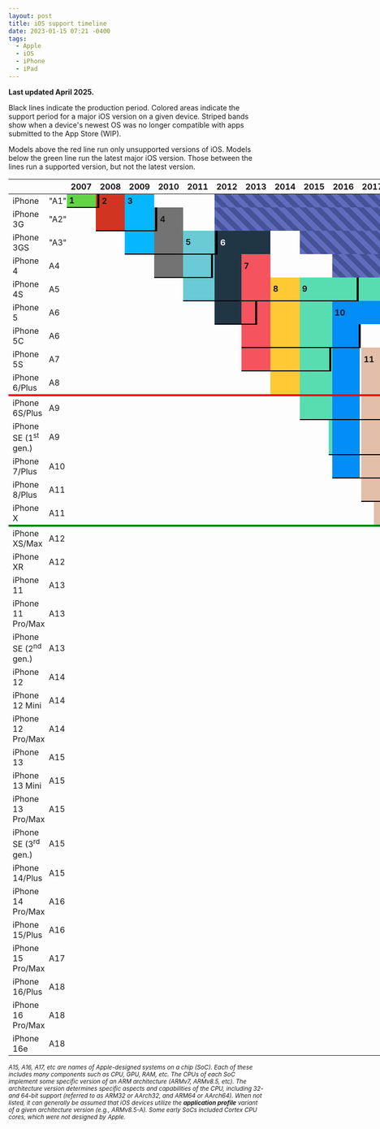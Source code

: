 ```yaml
---
layout: post
title: iOS support timeline
date: 2023-01-15 07:21 -0400
tags:
  - Apple
  - iOS
  - iPhone
  - iPad
---
```


<style>
	table {
		border-collapse: collapse;
		border-spacing: 0;
		table-layout: fixed;
		width: 100vw;

		--ios-1: #62d446;
		--ios-2: #d13521;
		--ios-3: #06b6ff;
		--ios-4: #737373;
		--ios-5: #6acad5;
		--ios-6: #203645;
		--ios-7: #f5545f;
		--ios-8: #ffc835;
		--ios-9: #58ddb1;
		--ios-10: #038df7;
		--ios-11: #e3bea8;
		--ios-12: #ff1db8;
		--ios-13: #fda813;
		--ios-14: #3e5997;
		--ios-15: #fb6501;
		--ios-16: #006ed9;
		--ios-17: #df3021;
		--ios-18: #1eba47;
	}

	table tr:hover { background: #eca99a; }

	table th:first-child { width: 145px; }
	table th:nth-child(2) { width: 15px; }
	table td { padding: 0; border: 0; }
	table td:first-child { padding: 3px 8px; }

	table td[data-version]::after {
		content: attr(data-version);
		font-weight: bold;
		padding: 5px;
	}
	table td[data-version][v6]::after,
	table td[data-version][v14]::after,
	table td[data-version][v16]::after,
	table td[data-version][v17]::after { color: white; }

	[v1] { background: var(--ios-1); }
	[v2] { background: var(--ios-2); }
	[v3] { background: var(--ios-3); }
	[v4] { background: var(--ios-4); }
	[v5] { background: var(--ios-5); }
	[v6] { background: var(--ios-6); }
	[v7] { background: var(--ios-7); }
	[v8] { background: var(--ios-8); }
	[v9] { background: var(--ios-9); }
	[v10] { background: var(--ios-10); }
	[v11] { background: var(--ios-11); }
	[v12] { background: var(--ios-12); }
	[v13] { background: var(--ios-13); }
	[v13][v14] { background: linear-gradient(180deg, var(--ios-13) 0%, var(--ios-13) 50%, var(--ios-14) 50%, var(--ios-14) 100%); }
	[v14] { background: var(--ios-14); }
	[v14][v15] { background: linear-gradient(180deg, var(--ios-14) 0%, var(--ios-14) 50%, var(--ios-15) 50%, var(--ios-15) 100%); }
	[v15] { background: var(--ios-15); }
	[v15][v16] { background: linear-gradient(180deg, var(--ios-15) 0%, var(--ios-15) 50%, var(--ios-16) 50%, var(--ios-16) 100%); }
	[v16] { background: var(--ios-16); }
	[v16][v17] { background: linear-gradient(180deg, var(--ios-16) 0%, var(--ios-16) 50%, var(--ios-17) 50%, var(--ios-17) 100%); }
	[v16][v18] { background: linear-gradient(180deg, var(--ios-16) 0%, var(--ios-16) 50%, var(--ios-18) 50%, var(--ios-18) 100%); }
	[v15][v16][v17] { background: linear-gradient(180deg, var(--ios-15) 0%, var(--ios-15) 33%, var(--ios-16) 33%, var(--ios-16) 66%, var(--ios-17) 66%, var(--ios-17) 100%); }
	[v15][v16][v18] { background: linear-gradient(180deg, var(--ios-15) 0%, var(--ios-15) 33%, var(--ios-16) 33%, var(--ios-16) 66%, var(--ios-18) 66%, var(--ios-18) 100%); }
	[v17] { background: var(--ios-17); }
	[v18] { background: var(--ios-18); }
	[v17][v18] { background: linear-gradient(180deg, var(--ios-17) 0%, var(--ios-17) 50%, var(--ios-18) 50%, var(--ios-18) 100%); }
	[v16][v17][v18] { background: linear-gradient(180deg, var(--ios-16) 0%, var(--ios-16) 33%, var(--ios-17) 33%, var(--ios-17) 66%, var(--ios-18) 66%, var(--ios-18) 100%); }
	[v15][v16][v17][v18] { background: linear-gradient(180deg, var(--ios-15) 0%, var(--ios-15) 25%, var(--ios-16) 25%, var(--ios-16) 50%, var(--ios-17) 50%, var(--ios-17) 75%, var(--ios-18) 75%, var(--ios-18) 100%); }

	[unsupported] td { border-top: 4px solid red; }
	[discontinued] td { border-top: 4px solid green; }

	[prod] { border-bottom: 2px solid black; }
	[prod] + td:not([prod]) { border-left: 4px solid black; }

	[nosdk] { background: repeating-linear-gradient(
		45deg,
		#606dbc,
		#606dbc 10px,
		#465298 10px,
		#465298 20px
	); }
</style>

**Last updated April 2025.**

Black lines indicate the production period. Colored areas indicate the support period for a major iOS version on a given device. Striped bands show when a device's newest OS was no longer compatible with apps submitted to the App Store (WIP).

Models above the red line run only unsupported versions of iOS. Models below the green line run the latest major iOS version. Those between the lines run a supported version, but not the latest version.

<table>
	<thead>
		<tr>
			<th></th>
			<th></th>
			<th colspan=12>2007</th>
			<th colspan=12>2008</th>
			<th colspan=12>2009</th>
			<th colspan=12>2010</th>
			<th colspan=12>2011</th>
			<th colspan=12>2012</th>
			<th colspan=12>2013</th>
			<th colspan=12>2014</th>
			<th colspan=12>2015</th>
			<th colspan=12>2016</th>
			<th colspan=12>2017</th>
			<th colspan=12>2018</th>
			<th colspan=12>2019</th>
			<th colspan=12>2020</th>
			<th colspan=12>2021</th>
			<th colspan=12>2022</th>
			<th colspan=12>2023</th>
			<th colspan=12>2024</th>
			<th colspan=4></th>
		</tr>
	</thead>
	<tbody>
		<tr>
			<td>iPhone</td>
			<td title=ARMv6>"A1"</td>
			<!-- 2007 -->
			<td></td><td></td><td></td><td></td><td></td><td v1 prod colspan=7 data-version=1></td>
			<!-- 2008 -->
			<td v1 prod></td><td v1 prod></td><td prod></td><td prod></td><td prod></td><td prod></td><td prod v2></td><td v2 colspan=5 data-version=2></td>
			<!-- 2009 -->
			<td v2></td><td></td><td></td><td></td><td></td><td v3 colspan=7 data-version=3></td>
			<!-- 2010 -->
			<td v3></td><td v3></td><td></td><td></td><td></td><td></td><td></td><td></td><td></td><td></td><td></td><td></td>
			<!-- 2011 -->
			<td></td><td></td><td></td><td></td><td></td><td></td><td></td><td></td><td></td><td></td><td></td><td></td>
			<!-- 2012 -->
			<td></td><td></td><td></td><td></td><td></td><td></td><td></td><td></td>
			<td nosdk colspan=152></td>
		</tr>
		<tr>
			<td>iPhone 3G</td>
			<td title=ARMv6>"A2"</td>
			<!-- 2007 -->
			<td colspan=12></td>
			<!-- 2008 -->
			<td></td><td></td><td></td><td></td><td></td><td></td><td v2 prod></td><td v2 prod></td><td v2 prod></td><td v2 prod></td><td v2 prod></td><td v2 prod></td>
			<!-- 2009 -->
			<td v2 prod></td><td prod></td><td prod></td><td prod></td><td prod></td><td prod v3></td><td prod v3></td><td prod v3></td><td prod v3></td><td prod v3></td><td prod v3></td><td prod v3></td>
			<!-- 2010 -->
			<td prod v3></td><td prod v3></td><td prod></td><td prod></td><td prod></td><td prod v4></td><td v4 colspan=5 data-version=4></td><td></td>
			<!-- 2011 -->
			<td></td><td></td><td></td><td></td><td></td><td></td><td></td><td></td><td></td><td></td><td></td><td></td>
			<!-- 2012 -->
			<td></td><td></td><td></td><td></td><td></td><td></td><td></td><td></td>
			<td nosdk colspan=152></td>
		</tr>
		<tr>
			<td>iPhone 3GS</td>
			<td title=ARMv7>"A3"</td>
			<td colspan=24></td>
			<!-- 2009 -->
			<td></td><td></td><td></td><td></td><td></td><td prod v3></td><td prod v3></td><td prod v3></td><td prod v3></td><td prod v3></td><td prod v3></td><td prod v3></td>
			<!-- 2010 -->
			<td prod v3></td><td prod v3></td><td prod></td><td prod></td><td prod></td><td prod v4></td><td prod v4></td><td prod v4></td><td prod v4></td><td prod v4></td><td prod v4></td><td prod></td>
			<!-- 2011 -->
			<td prod></td><td prod></td><td prod></td><td prod></td><td prod></td><td prod></td><td prod></td><td prod></td><td prod></td><td prod v5 colspan=3 data-version=5></td>
			<!-- 2012 -->
			<td prod v5></td><td prod v5></td><td prod v5></td><td prod v5></td><td prod v5></td><td prod></td><td prod></td><td prod></td><td prod v6></td><td v6 colspan=3 data-version=6></td>
			<!-- 2013 -->
			<td v6 colspan=12></td>
			<!-- 2014 -->
			<td v6></td><td v6></td><td></td><td></td><td></td><td></td><td></td><td></td><td></td><td></td><td></td><td></td>
			<!-- 2015 -->
			<td></td>
			<td nosdk colspan=123></td>
		</tr>
		<tr>
			<td>iPhone 4</td>
			<td title=ARMv7>A4</td>
			<td colspan=36></td>
			<!-- 2010 -->
			<td></td><td></td><td></td><td></td><td></td><td prod v4></td><td prod v4></td><td prod v4></td><td prod v4></td><td prod v4></td><td prod v4></td><td prod v4></td>
			<!-- 2011 -->
			<td prod v4></td><td prod v4></td><td prod v4></td><td prod v4></td><td prod v4></td><td prod v4></td><td prod v4></td><td prod></td><td prod></td><td prod v5></td><td prod v5></td><td prod v5></td>
			<!-- 2012 -->
			<td v5></td><td v5></td><td v5></td><td v5></td><td v5></td><td></td><td></td><td></td><td v6></td><td v6></td><td v6></td><td v6></td>
			<!-- 2013 -->
			<td v6></td><td v6></td><td v6></td><td></td><td></td><td></td><td></td><td></td><td v7 colspan=4 data-version=7></td>
			<!-- 2014 -->
			<td v7></td><td v7></td><td v7></td><td v7></td><td v7></td><td v7></td><td></td><td></td><td></td><td></td><td></td><td></td>
			<!-- 2015 -->
			<td colspan=12></td>
			<!-- 2016 -->
			<td colspan=6></td>
			<td nosdk colspan=106></td>
		</tr>
		<tr>
			<td>iPhone 4S</td>
			<td title=ARMv7>A5</td>
			<td colspan=48></td>
			<!-- 2011 -->
			<td></td><td></td><td></td><td></td><td></td><td></td><td></td><td></td><td></td><td prod v5></td><td prod v5></td><td prod v5></td>
			<!-- 2012 -->
			<td prod v5></td><td prod v5></td><td prod v5></td><td prod v5></td><td prod v5></td><td prod></td><td prod></td><td prod></td><td prod v6></td><td prod v6></td><td prod v6></td><td prod v6></td>
			<!-- 2013 -->
			<td prod v6></td><td prod v6></td><td prod v6></td><td prod></td><td prod></td><td prod></td><td prod></td><td prod></td><td prod v7></td><td prod v7></td><td prod v7></td><td prod v7></td>
			<!-- 2014 -->
			<td prod v7></td><td prod v7></td><td prod v7></td><td prod v7></td><td prod v7></td><td prod v7></td><td prod></td><td prod></td><td prod v8 colspan=4 data-version=8></td>
			<!-- 2015 -->
			<td prod v8></td><td prod v8></td><td prod v8></td><td prod v8></td><td prod v8></td><td prod v8></td><td prod v8></td><td prod v8></td><td prod v9 colspan=4 data-version=9></td>
			<!-- 2016 -->
			<td prod v9></td><td prod v9></td><td prod v9></td><td prod v9></td><td prod v9></td><td prod v9></td><td prod v9></td><td prod v9></td><td prod v9></td><td prod v9></td><td prod v9></td><td prod v9></td>
			<!-- 2017 -->
			<td v9 colspan=12></td>
			<!-- 2018 -->
			<td v9 colspan=12></td>
			<!-- 2019 -->
			<td v9></td><td v9></td><td v9></td><td v9></td><td v9></td><td v9></td><td v9></td>
			<td nosdk colspan=69></td>
		</tr>
		<tr>
			<td>iPhone 5</td>
			<td title=ARMv7s>A6</td>
			<td colspan=60></td>
			<!-- 2012 -->
			<td></td><td></td><td></td><td></td><td></td><td></td><td></td><td></td><td prod v6></td><td prod v6></td><td prod v6></td><td prod v6></td>
			<!-- 2013 -->
			<td prod v6></td><td prod v6></td><td prod v6></td><td prod v6></td><td prod v6></td><td prod></td><td prod></td><td prod></td><td prod v7></td><td v7></td><td v7></td><td v7></td>
			<!-- 2014 -->
			<td v7></td><td v7></td><td v7></td><td v7></td><td v7></td><td v7></td><td></td><td></td><td v8></td><td v8></td><td v8></td><td v8></td>
			<!-- 2015 -->
			<td v8></td><td v8></td><td v8></td><td v8></td><td v8></td><td v8></td><td v8></td><td v8></td><td v9></td><td v9></td><td v9></td><td v9></td>
			<!-- 2016 -->
			<td v9></td><td v9></td><td v9></td><td v9></td><td v9></td><td v9></td><td v9></td><td v9></td><td v10 colspan=4 data-version=10></td>
			<!-- 2017 -->
			<td v10 colspan=12></td>
			<!-- 2018 -->
			<td v10 colspan=12></td>
			<!-- 2019 -->
			<td v10></td><td v10></td><td v10></td><td v10></td><td v10></td><td v10></td><td v10></td>
			<td nosdk colspan=69></td>
		</tr>
		<tr>
			<td>iPhone 5C</td>
			<td title=ARMv7>A6</td>
			<td colspan=72></td>
			<!-- 2013 -->
			<td></td><td></td><td></td><td></td><td></td><td></td><td></td><td></td><td prod v7></td><td prod v7></td><td prod v7></td><td prod v7></td>
			<!-- 2014 -->
			<td prod v7></td><td prod v7></td><td prod v7></td><td prod v7></td><td prod v7></td><td prod v7></td><td prod></td><td prod></td><td prod v8></td><td prod v8></td><td prod v8></td><td prod v8></td>
			<!-- 2015 -->
			<td prod v8></td><td prod v8></td><td prod v8></td><td prod v8></td><td prod v8></td><td prod v8></td><td prod v8></td><td prod v8></td><td prod v9></td><td prod v9></td><td prod v9></td><td prod v9></td>
			<!-- 2016 -->
			<td prod v9></td><td prod v9></td><td prod v9></td><td prod v9></td><td prod v9></td><td prod v9></td><td prod v9></td><td prod v9></td><td prod v10></td><td prod v10></td><td prod v10></td><td prod v10></td>
			<!-- 2017 -->
			<td prod v10></td><td prod v10></td><td prod v10></td><td prod v10></td><td prod v10></td><td prod v10></td><td prod v10></td><td></td><td></td><td></td><td></td><td></td>
			<!-- 2018 -->
			<td colspan=12></td>
			<!-- 2019 -->
			<td></td>
			<td nosdk colspan=75></td>
		</tr>
		<tr>
			<td>iPhone 5S</td>
			<td title=ARMv8>A7</td>
			<td colspan=72></td>
			<!-- 2013 -->
			<td></td><td></td><td></td><td></td><td></td><td></td><td></td><td></td><td prod v7></td><td prod v7></td><td prod v7></td><td prod v7></td>
			<!-- 2014 -->
			<td prod v7></td><td prod v7></td><td prod v7></td><td prod v7></td><td prod v7></td><td prod v7></td><td prod></td><td prod></td><td prod v8></td><td prod v8></td><td prod v8></td><td prod v8></td>
			<!-- 2015 -->
			<td prod v8></td><td prod v8></td><td prod v8></td><td prod v8></td><td prod v8></td><td prod v8></td><td prod v8></td><td prod v8></td><td prod v9></td><td prod v9></td><td prod v9></td><td prod v9></td>
			<!-- 2016 -->
			<td prod v9></td><td prod v9></td><td prod v9></td><td v9></td><td v9></td><td v9></td><td v9></td><td v9></td><td v10></td><td v10></td><td v10></td><td v10></td>
			<!-- 2017 -->
			<td v10></td><td v10></td><td v10></td><td v10></td><td v10></td><td v10></td><td v10></td><td></td><td v11 colspan=4 data-version=11></td>
			<!-- 2018 -->
			<td v11></td><td v11></td><td v11></td><td v11></td><td v11></td><td v11></td><td v11></td><td></td><td v12 colspan=4 data-version=12></td>
			<!-- 2019 -->
			<td v12></td><td v12></td><td v12></td><td v12></td><td v12></td><td v12></td><td v12></td><td v12></td><td v12></td><td v12></td><td v12></td><td v12></td>
			<!-- 2020 -->
			<td v12></td><td v12></td><td v12></td><td v12></td><td v12></td><td v12></td><td v12></td><td v12></td><td v12></td><td v12></td><td v12></td><td v12></td>
			<!-- 2021 -->
			<td v12></td><td v12></td><td v12></td><td v12></td><td v12></td><td v12></td><td v12></td><td v12></td><td v12></td><td v12></td><td v12></td><td v12></td>
			<!-- 2022 -->
			<td v12></td><td v12></td><td v12></td><td v12></td><td v12></td><td v12></td><td v12></td><td v12></td><td v12></td><td v12></td><td v12></td><td v12></td>
			<!-- 2023 -->
			<td v12></td><td></td><td></td>
			<td nosdk colspan=25></td>
		</tr>
		<tr>
			<td>iPhone 6/Plus</td>
			<td title=ARMv8>A8</td>
			<td colspan=84></td>
			<!-- 2014 -->
			<td></td><td></td><td></td><td></td><td></td><td></td><td></td><td></td><td prod v8></td><td prod v8></td><td prod v8></td><td prod v8></td>
			<!-- 2015 -->
			<td prod v8></td><td prod v8></td><td prod v8></td><td prod v8></td><td prod v8></td><td prod v8></td><td prod v8></td><td prod v8></td><td prod v9></td><td prod v9></td><td prod v9></td><td prod v9></td>
			<!-- 2016 -->
			<td prod v9></td><td prod v9></td><td prod v9></td><td prod v9></td><td prod v9></td><td prod v9></td><td prod v9></td><td prod v9></td><td prod v10></td><td prod v10></td><td prod v10></td><td prod v10></td>
			<!-- 2017 -->
			<td prod v10></td><td prod v10></td><td prod v10></td><td prod v10></td><td prod v10></td><td prod v10></td><td prod v10></td><td prod></td><td prod v11></td><td prod v11></td><td prod v11></td><td prod v11></td>
			<!-- 2018 -->
			<td prod v11></td><td prod v11></td><td prod v11></td><td prod v11></td><td prod v11></td><td prod v11></td><td prod v11></td><td prod></td><td prod v12></td><td v12></td><td v12></td><td v12></td>
			<!-- 2019 -->
			<td v12></td><td v12></td><td v12></td><td v12></td><td v12></td><td v12></td><td v12></td><td v12></td><td v12></td><td v12></td><td v12></td><td v12></td>
			<!-- 2020 -->
			<td v12></td><td v12></td><td v12></td><td v12></td><td v12></td><td v12></td><td v12></td><td v12></td><td v12></td><td v12></td><td v12></td><td v12></td>
			<!-- 2021 -->
			<td v12></td><td v12></td><td v12></td><td v12></td><td v12></td><td v12></td><td v12></td><td v12></td><td v12></td><td v12></td><td v12></td><td v12></td>
			<!-- 2022 -->
			<td v12></td><td v12></td><td v12></td><td v12></td><td v12></td><td v12></td><td v12></td><td v12></td><td v12></td><td v12></td><td v12></td><td v12></td>
			<!-- 2023 -->
			<td v12></td><td></td><td></td>
			<td nosdk colspan=25></td>
		</tr>
		<tr unsupported>
			<td>iPhone 6S/Plus</td>
			<td title=ARMv8>A9</td>
			<td colspan=96></td>
			<!-- 2015 -->
			<td></td><td></td><td></td><td></td><td></td><td></td><td></td><td></td><td prod v9></td><td prod v9></td><td prod v9></td><td prod v9></td>
			<!-- 2016 -->
			<td prod v9></td><td prod v9></td><td prod v9></td><td prod v9></td><td prod v9></td><td prod v9></td><td prod v9></td><td prod v9></td><td prod v10></td><td prod v10></td><td prod v10></td><td prod v10></td>
			<!-- 2017 -->
			<td prod v10></td><td prod v10></td><td prod v10></td><td prod v10></td><td prod v10></td><td prod v10></td><td prod v10></td><td prod></td><td prod v11></td><td prod v11></td><td prod v11></td><td prod v11></td>
			<!-- 2018 -->
			<td prod v11></td><td prod v11></td><td prod v11></td><td prod v11></td><td prod v11></td><td prod v11></td><td prod v11></td><td prod></td><td prod v12></td><td v12></td><td v12></td><td v12></td>
			<!-- 2019 -->
			<td v12></td><td v12></td><td v12></td><td v12></td><td v12></td><td v12></td><td v12></td><td v12></td><td v13 colspan=4 data-version=13></td>
			<!-- 2020 -->
			<td v13></td><td v13></td><td v13></td><td v13></td><td v13></td><td v13></td><td v13></td><td v13></td><td v13 v14></td><td v14 colspan=3 data-version=14></td>
			<!-- 2021 -->
			<td v14></td><td v14></td><td v14></td><td v14></td><td v14></td><td v14></td><td v14></td><td v14></td><td v14 v15></td><td v14 v15></td><td v15 colspan=2 data-version=15></td>
			<!-- 2022 -->
			<td v15></td><td v15></td><td v15></td><td v15></td><td v15></td><td v15></td><td v15></td><td v15></td><td v15></td><td v15></td><td v15></td><td v15></td>
			<!-- 2023 -->
			<td v15></td><td v15></td><td v15></td><td v15></td><td v15></td><td v15></td><td v15></td><td v15></td><td v15></td><td v15></td><td v15></td><td v15></td>
			<!-- 2024 -->
			<td v15 colspan=12></td>
			<!-- 2025 -->
			<td v15 colspan=3></td><td></td>
		</tr>
		<tr>
			<td>iPhone SE (1<sup>st</sup> gen.)</td>
			<td title=ARMv8>A9</td>
			<td colspan=108></td>
			<!-- 2016 -->
			<td></td><td></td><td prod v9></td><td prod v9></td><td prod v9></td><td prod v9></td><td prod v9></td><td prod v9></td><td prod v10></td><td prod v10></td><td prod v10></td><td prod v10></td>
			<!-- 2017 -->
			<td prod v10></td><td prod v10></td><td prod v10></td><td prod v10></td><td prod v10></td><td prod v10></td><td prod v10></td><td prod></td><td prod v11></td><td prod v11></td><td prod v11></td><td prod v11></td>
			<!-- 2018 -->
			<td prod v11></td><td prod v11></td><td prod v11></td><td prod v11></td><td prod v11></td><td prod v11></td><td prod v11></td><td prod></td><td prod v12></td><td v12></td><td v12></td><td v12></td>
			<!-- 2019 -->
			<td v12></td><td v12></td><td v12></td><td v12></td><td v12></td><td v12></td><td v12></td><td v12></td><td v13></td><td v13></td><td v13></td><td v13></td>
			<!-- 2020 -->
			<td v13></td><td v13></td><td v13></td><td v13></td><td v13></td><td v13></td><td v13></td><td v13></td><td v13 v14></td><td v14></td><td v14></td><td v14></td>
			<!-- 2021 -->
			<td v14></td><td v14></td><td v14></td><td v14></td><td v14></td><td v14></td><td v14></td><td v14></td><td v14 v15></td><td v14 v15></td><td v15></td><td v15></td>
			<!-- 2022 -->
			<td v15></td><td v15></td><td v15></td><td v15></td><td v15></td><td v15></td><td v15></td><td v15></td><td v15></td><td v15></td><td v15></td><td v15></td>
			<!-- 2023 -->
			<td v15></td><td v15></td><td v15></td><td v15></td><td v15></td><td v15></td><td v15></td><td v15></td><td v15></td><td v15></td><td v15></td><td v15></td>
			<!-- 2024 -->
			<td v15 colspan=12></td>
			<!-- 2025 -->
			<td v15 colspan=3></td><td></td>
		</tr>
		<tr>
			<td>iPhone 7/Plus</td>
			<td title="ARMv8.1">A10</td>
			<td colspan=108></td>
			<!-- 2016 -->
			<td></td><td></td><td></td><td></td><td></td><td></td><td></td><td></td><td prod v10></td><td prod v10></td><td prod v10></td><td prod v10></td>
			<!-- 2017 -->
			<td prod v10></td><td prod v10></td><td prod v10></td><td prod v10></td><td prod v10></td><td prod v10></td><td prod v10></td><td prod></td><td prod v11></td><td prod v11></td><td prod v11></td><td prod v11></td>
			<!-- 2018 -->
			<td prod v11></td><td prod v11></td><td prod v11></td><td prod v11></td><td prod v11></td><td prod v11></td><td prod v11></td><td prod></td><td prod v12></td><td prod v12></td><td prod v12></td><td prod v12></td>
			<!-- 2019 -->
			<td prod v12></td><td prod v12></td><td prod v12></td><td prod v12></td><td prod v12></td><td prod v12></td><td prod v12></td><td prod v12></td><td prod v13></td><td v13></td><td v13></td><td v13></td>
			<!-- 2020 -->
			<td v13></td><td v13></td><td v13></td><td v13></td><td v13></td><td v13></td><td v13></td><td v13></td><td v13 v14></td><td v14></td><td v14></td><td v14></td>
			<!-- 2021 -->
			<td v14></td><td v14></td><td v14></td><td v14></td><td v14></td><td v14></td><td v14></td><td v14></td><td v14 v15></td><td v14 v15></td><td v15></td><td v15></td>
			<!-- 2022 -->
			<td v15></td><td v15></td><td v15></td><td v15></td><td v15></td><td v15></td><td v15></td><td v15></td><td v15></td><td v15></td><td v15></td><td v15></td>
			<!-- 2023 -->
			<td v15></td><td v15></td><td v15></td><td v15></td><td v15></td><td v15></td><td v15></td><td v15></td><td v15></td><td v15></td><td v15></td><td v15></td>
			<!-- 2024 -->
			<td v15 colspan=12></td>
			<!-- 2025 -->
			<td v15 colspan=3></td><td></td>
		</tr>
		<tr>
			<td>iPhone 8/Plus</td>
			<td title="ARMv8.2">A11</td>
			<td colspan=120></td>
			<!-- 2017 -->
			<td></td><td></td><td></td><td></td><td></td><td></td><td></td><td></td><td prod v11></td><td prod v11></td><td prod v11></td><td prod v11></td>
			<!-- 2018 -->
			<td prod v11></td><td prod v11></td><td prod v11></td><td prod v11></td><td prod v11></td><td prod v11></td><td prod v11></td><td prod></td><td prod v12></td><td prod v12></td><td prod v12></td><td prod v12></td>
			<!-- 2019 -->
			<td prod v12></td><td prod v12></td><td prod v12></td><td prod v12></td><td prod v12></td><td prod v12></td><td prod v12></td><td prod v12></td><td prod v13></td><td prod v13></td><td prod v13></td><td prod v13></td>
			<!-- 2020 -->
			<td prod v13></td><td prod v13></td><td prod v13></td><td prod v13></td><td v13></td><td v13></td><td v13></td><td v13 ></td><td v13 v14></td><td v14></td><td v14></td><td v14></td>
			<!-- 2021 -->
			<td v14></td><td v14></td><td v14></td><td v14></td><td v14></td><td v14></td><td v14></td><td v14></td><td v14 v15></td><td v14 v15></td><td v15></td><td v15></td>
			<!-- 2022 -->
			<td v15></td><td v15></td><td v15></td><td v15></td><td v15></td><td v15></td><td v15></td><td v15></td><td v15 v16></td><td v15 v16></td><td v15 v16></td><td v15 v16></td>
			<!-- 2023 -->
			<td v15 v16></td><td v15 v16></td><td v15 v16></td><td v15 v16></td><td v15 v16></td><td v15 v16></td><td v15 v16></td><td v15 v16></td><td v15 v16></td><td v15 v16></td><td v15 v16></td><td v15 v16></td>
			<!-- 2024 -->
			<td v15 v16 colspan=12></td>
			<!-- 2025 -->
			<td v15 v16 colspan=3></td><td></td>
		</tr>
		<tr>
			<td>iPhone X</td>
			<td title="ARMv8.2">A11</td>
			<td colspan=120></td>
			<!-- 2017 -->
			<td></td><td></td><td></td><td></td><td></td><td></td><td></td><td></td><td></td><td></td><td prod v11></td><td prod v11></td>
			<!-- 2018 -->
			<td prod v11></td><td prod v11></td><td prod v11></td><td prod v11></td><td prod v11></td><td prod v11></td><td prod v11></td><td prod></td><td prod v12></td><td v12></td><td v12></td><td v12></td>
			<!-- 2019 -->
			<td  v12></td><td  v12></td><td  v12></td><td  v12></td><td  v12></td><td  v12></td><td  v12></td><td  v12></td><td  v13></td><td  v13></td><td  v13></td><td  v13></td>
			<!-- 2020 -->
			<td  v13></td><td  v13></td><td  v13></td><td  v13></td><td v13></td><td v13></td><td v13></td><td v13 ></td><td v13 v14></td><td v14></td><td v14></td><td v14></td>
			<!-- 2021 -->
			<td v14></td><td v14></td><td v14></td><td v14></td><td v14></td><td v14></td><td v14></td><td v14></td><td v14 v15></td><td v14 v15></td><td v15></td><td v15></td>
			<!-- 2022 -->
			<td v15></td><td v15></td><td v15></td><td v15></td><td v15></td><td v15></td><td v15></td><td v15></td><td v15 v16></td><td v15 v16></td><td v15 v16></td><td v15 v16></td>
			<!-- 2023 -->
			<td v15 v16></td><td v15 v16></td><td v15 v16></td><td v15 v16></td><td v15 v16></td><td v15 v16></td><td v15 v16></td><td v15 v16></td><td v15 v16></td><td v15 v16></td><td v15 v16></td><td v15 v16></td>
			<!-- 2024 -->
			<td v15 v16 colspan=12></td>
			<!-- 2025 -->
			<td v15 v16 colspan=3></td><td></td>
		</tr>
		<tr discontinued>
			<td>iPhone XS/Max</td>
			<td title="ARMv8.3">A12</td>
			<td colspan=132></td>
			<!-- 2018 -->
			<td></td><td></td><td></td><td></td><td></td><td></td><td></td><td></td><td prod v12></td><td prod v12></td><td prod v12></td><td prod v12></td>
			<!-- 2019 -->
			<td prod v12></td><td prod v12></td><td prod v12></td><td prod v12></td><td prod v12></td><td prod v12></td><td prod v12></td><td prod v12></td><td prod v13></td><td v13></td><td v13></td><td v13></td>
			<!-- 2020 -->
			<td v13></td><td v13></td><td v13></td><td v13></td><td v13></td><td v13></td><td v13></td><td v13 ></td><td v13 v14></td><td v14></td><td v14></td><td v14></td>
			<!-- 2021 -->
			<td v14></td><td v14></td><td v14></td><td v14></td><td v14></td><td v14></td><td v14></td><td v14></td><td v14 v15></td><td v14 v15></td><td v15></td><td v15></td>
			<!-- 2022 -->
			<td v15></td><td v15></td><td v15></td><td v15></td><td v15></td><td v15></td><td v15></td><td v15></td><td v15 v16></td><td v15 v16></td><td v15 v16></td><td v15 v16></td>
			<!-- 2023 -->
			<td v15 v16></td><td v15 v16></td><td v15 v16></td><td v15 v16></td><td v15 v16></td><td v15 v16></td><td v15 v16></td><td v15 v16></td><td v15 v16 v17></td><td v15 v16 v17></td><td v15 v16 v17></td><td v15 v16 v17></td>
			<!-- 2024 -->
			<td v15 v16 v17 colspan=8></td>
			<td v15 v16 v17 v18 colspan=3></td>
			<td v15 v16 v18></td>
			<!-- 2025 -->
			<td v15 v16 v18 colspan=3></td>
			<td v18></td>
		</tr>
		<tr>
			<td>iPhone XR</td>
			<td title="ARMv8.3">A12</td>
			<td colspan=132></td>
			<!-- 2018 -->
			<td></td><td></td><td></td><td></td><td></td><td></td><td></td><td></td><td></td><td prod v12></td><td prod v12></td><td prod v12></td>
			<!-- 2019 -->
			<td prod v12></td><td prod v12></td><td prod v12></td><td prod v12></td><td prod v12></td><td prod v12></td><td prod v12></td><td prod v12></td><td prod v13></td><td prod v13></td><td prod v13></td><td prod v13></td>
			<!-- 2020 -->
			<td prod v13></td><td prod v13></td><td prod v13></td><td prod v13></td><td prod v13></td><td prod v13></td><td prod v13></td><td prod v13 ></td><td prod v13 v14></td><td prod v14></td><td prod v14></td><td prod v14></td>
			<!-- 2021 -->
			<td prod v14></td><td prod v14></td><td prod v14></td><td prod v14></td><td prod v14></td><td prod v14></td><td prod v14></td><td prod v14></td><td prod v14 v15></td><td v14 v15></td><td v15></td><td v15></td>
			<!-- 2022 -->
			<td v15></td><td v15></td><td v15></td><td v15></td><td v15></td><td v15></td><td v15></td><td v15></td><td v15 v16></td><td v15 v16></td><td v15 v16></td><td v15 v16></td>
			<!-- 2023 -->
			<td v15 v16></td><td v15 v16></td><td v15 v16></td><td v15 v16></td><td v15 v16></td><td v15 v16></td><td v15 v16></td><td v15 v16></td><td v15 v16 v17></td><td v15 v16 v17></td><td v15 v16 v17></td><td v15 v16 v17></td>
			<!-- 2024 -->
			<td v15 v16 v17 colspan=8></td>
			<td v15 v16 v17 v18 colspan=3></td>
			<td v15 v16 v18></td>
			<!-- 2025 -->
			<td v15 v16 v18 colspan=3></td>
			<td v18></td>
		</tr>
		<tr>
			<td>iPhone 11</td>
			<td title="ARMv8.4">A13</td>
			<td colspan=144></td>
			<!-- 2019 -->
			<td></td><td></td><td></td><td></td><td></td><td></td><td></td><td></td><td prod v13></td><td prod v13></td><td prod v13></td><td prod v13></td>
			<!-- 2020 -->
			<td prod v13></td><td prod v13></td><td prod v13></td><td prod v13></td><td prod v13></td><td prod v13></td><td prod v13></td><td prod v13></td><td prod v13 v14></td><td prod v14></td><td prod v14></td><td prod v14></td>
			<!-- 2021 -->
			<td prod v14></td><td prod v14></td><td prod v14></td><td prod v14></td><td prod v14></td><td prod v14></td><td prod v14></td><td prod v14></td><td prod v14 v15></td><td prod v14 v15></td><td prod v15></td><td prod v15></td>
			<!-- 2022 -->
			<td prod v15></td><td prod v15></td><td prod v15></td><td prod v15></td><td prod v15></td><td prod v15></td><td prod v15></td><td prod v15 ></td><td prod v15 v16></td><td v15 v16></td><td v15 v16></td><td v15 v16></td>
			<!-- 2023 -->
			<td v15 v16></td><td v15 v16></td><td v15 v16></td><td v15 v16></td><td v15 v16></td><td v15 v16></td><td v15 v16></td><td v15 v16></td><td v15 v16 v17></td><td v15 v16 v17></td><td v15 v16 v17></td><td v15 v16 v17></td>
			<!-- 2024 -->
			<td v15 v16 v17 colspan=8></td>
			<td v15 v16 v17 v18 colspan=3></td>
			<td v15 v16 v18></td>
			<!-- 2025 -->
			<td v15 v16 v18 colspan=3></td>
			<td v18></td>
		</tr>
		<tr>
			<td>iPhone 11 Pro/Max</td>
			<td title="ARMv8.4">A13</td>
			<td colspan=144></td>
			<!-- 2019 -->
			<td></td><td></td><td></td><td></td><td></td><td></td><td></td><td></td><td prod v13></td><td prod v13></td><td prod v13></td><td prod v13></td>
			<!-- 2020 -->
			<td prod v13></td><td prod v13></td><td prod v13></td><td prod v13></td><td prod v13></td><td prod v13></td><td prod v13></td><td prod v13></td><td prod v13 v14></td><td prod v14></td><td v14></td><td v14></td>
			<!-- 2021 -->
			<td v14></td><td v14></td><td v14></td><td v14></td><td v14></td><td v14></td><td v14></td><td v14></td><td v14 v15></td><td v14 v15></td><td v15></td><td v15></td>
			<!-- 2022 -->
			<td v15></td><td v15></td><td v15></td><td v15></td><td v15></td><td v15></td><td v15></td><td v15></td><td v15 v16></td><td v15 v16></td><td v15 v16></td><td v15 v16></td>
			<!-- 2023 -->
			<td v15 v16></td><td v15 v16></td><td v15 v16></td><td v15 v16></td><td v15 v16></td><td v15 v16></td><td v15 v16></td><td v15 v16></td><td v15 v16 v17></td><td v15 v16 v17></td><td v15 v16 v17></td><td v15 v16 v17></td>
			<!-- 2024 -->
			<td v15 v16 v17 colspan=8></td>
			<td v15 v16 v17 v18 colspan=3></td>
			<td v15 v16 v18></td>
			<!-- 2025 -->
			<td v15 v16 v18 colspan=3></td>
			<td v18></td>
		</tr>
		<tr>
			<td>iPhone SE (2<sup>nd</sup> gen.)</td>
			<td title="ARMv8.4">A13</td>
			<td colspan=156></td>
			<!-- 2020 -->
			<td></td><td></td><td></td><td prod v13></td><td prod v13></td><td prod v13></td><td prod v13></td><td prod v13></td><td prod v13 v14></td><td prod v14></td><td prod v14></td><td prod v14></td>
			<!-- 2021 -->
			<td prod v14></td><td prod v14></td><td prod v14></td><td prod v14></td><td prod v14></td><td prod v14></td><td prod v14></td><td prod v14></td><td prod v14 v15></td><td prod v14 v15></td><td prod v15></td><td prod v15></td>
			<!-- 2022 -->
			<td prod v15></td><td prod v15></td><td prod v15></td><td v15></td><td v15></td><td v15></td><td v15></td><td v15></td><td v15 v16></td><td v15 v16></td><td v15 v16></td><td v15 v16></td>
			<!-- 2023 -->
			<td v15 v16></td><td v15 v16></td><td v15 v16></td><td v15 v16></td><td v15 v16></td><td v15 v16></td><td v15 v16></td><td v15 v16></td><td v15 v16 v17></td><td v15 v16 v17></td><td v15 v16 v17></td><td v15 v16 v17></td>
			<!-- 2024 -->
			<td v15 v16 v17 colspan=8></td>
			<td v15 v16 v17 v18 colspan=3></td>
			<td v15 v16 v18></td>
			<!-- 2025 -->
			<td v15 v16 v18 colspan=3></td>
			<td v18></td>
		</tr>
		<tr>
			<td>iPhone 12</td>
			<td title="ARMv8.5">A14</td>
			<td colspan=156></td>
			<!-- 2020 -->
			<td></td><td></td><td></td><td></td><td></td><td></td><td></td><td></td><td></td><td prod v14></td><td prod v14></td><td prod v14></td>
			<!-- 2021 -->
			<td prod v14></td><td prod v14></td><td prod v14></td><td prod v14></td><td prod v14></td><td prod v14></td><td prod v14></td><td prod v14></td><td prod v14 v15></td><td prod v14 v15></td><td prod v15></td><td prod v15></td>
			<!-- 2022 -->
			<td prod v15></td><td prod v15></td><td prod v15></td><td prod v15></td><td prod v15></td><td prod v15></td><td prod v15></td><td prod v15></td><td prod v15 v16></td><td prod v15 v16></td><td prod v15 v16></td><td prod v15 v16></td>
			<!-- 2023 -->
			<td prod v15 v16></td><td prod v15 v16></td><td prod v15 v16></td><td prod v15 v16></td><td prod v15 v16></td><td prod v15 v16></td><td prod v15 v16></td><td prod v15 v16></td><td prod v15 v16 v17></td><td prod v15 v16 v17></td><td v15 v16 v17></td><td v15 v16 v17></td>
			<!-- 2024 -->
			<td v15 v16 v17 colspan=8></td>
			<td v15 v16 v17 v18 colspan=3></td>
			<td v15 v16 v18></td>
			<!-- 2025 -->
			<td v15 v16 v18 colspan=3></td>
			<td v18></td>
		</tr>
		<tr>
			<td>iPhone 12 Mini</td>
			<td title="ARMv8.5">A14</td>
			<td colspan=156></td>
			<!-- 2020 -->
			<td></td><td></td><td></td><td></td><td></td><td></td><td></td><td></td><td></td><td prod v14></td><td prod v14></td><td prod v14></td>
			<!-- 2021 -->
			<td prod v14></td><td prod v14></td><td prod v14></td><td prod v14></td><td prod v14></td><td prod v14></td><td prod v14></td><td prod v14></td><td prod v14 v15></td><td prod v14 v15></td><td prod v15></td><td prod v15></td>
			<!-- 2022 -->
			<td prod v15></td><td prod v15></td><td prod v15></td><td prod v15></td><td prod v15></td><td prod v15></td><td prod v15></td><td prod v15></td><td prod v15 v16></td><td v15 v16></td><td v15 v16></td><td v15 v16></td>
			<!-- 2023 -->
			<td v15 v16></td><td v15 v16></td><td v15 v16></td><td v15 v16></td><td v15 v16></td><td v15 v16></td><td v15 v16></td><td v15 v16></td><td v15 v16 v17></td><td v15 v16 v17></td><td v15 v16 v17></td><td v15 v16 v17></td>
			<!-- 2024 -->
			<td v15 v16 v17 colspan=8></td>
			<td v15 v16 v17 v18 colspan=3></td>
			<td v15 v16 v18></td>
			<!-- 2025 -->
			<td v15 v16 v18 colspan=3></td>
			<td v18></td>
		</tr>
		<tr>
			<td>iPhone 12 Pro/Max</td>
			<td title="ARMv8.5">A14</td>
			<td colspan=156></td>
			<!-- 2020 -->
			<td></td><td></td><td></td><td></td><td></td><td></td><td></td><td></td><td></td><td prod v14></td><td prod v14></td><td prod v14></td>
			<!-- 2021 -->
			<td prod v14></td><td prod v14></td><td prod v14></td><td prod v14></td><td prod v14></td><td prod v14></td><td prod v14></td><td prod v14></td><td prod v14 v15></td><td v14 v15></td><td v15></td><td v15></td>
			<!-- 2022 -->
			<td v15></td><td v15></td><td v15></td><td v15></td><td v15></td><td v15></td><td v15></td><td v15></td><td v15 v16></td><td v15 v16></td><td v15 v16></td><td v15 v16></td>
			<!-- 2023 -->
			<td v15 v16></td><td v15 v16></td><td v15 v16></td><td v15 v16></td><td v15 v16></td><td v15 v16></td><td v15 v16></td><td v15 v16></td><td v15 v16 v17></td><td v15 v16 v17></td><td v15 v16 v17></td><td v15 v16 v17></td>
			<!-- 2024 -->
			<td v15 v16 v17 colspan=8></td>
			<td v15 v16 v17 v18 colspan=3></td>
			<td v15 v16 v18></td>
			<!-- 2025 -->
			<td v15 v16 v18 colspan=3></td>
			<td v18></td>
		</tr>
		<tr>
			<td>iPhone 13</td>
			<td title="ARMv8.5">A15</td>
			<td colspan=168></td>
			<!-- 2021 -->
			<td></td><td></td><td></td><td></td><td></td><td></td><td></td><td></td><td prod v15></td><td prod v15></td><td prod v15></td><td prod v15></td>
			<!-- 2022 -->
			<td prod v15></td><td prod v15></td><td prod v15></td><td prod v15></td><td prod v15></td><td prod v15></td><td prod v15></td><td prod v15></td><td prod v15 v16></td><td prod v15 v16></td><td prod v15 v16></td><td prod v15 v16></td>
			<!-- 2023 -->
			<td prod v15 v16></td><td prod v15 v16></td><td prod v15 v16></td><td prod v15 v16></td><td prod v15 v16></td><td prod v15 v16></td><td prod v15 v16></td><td prod v15 v16></td><td prod v15 v16 v17></td><td prod v15 v16 v17></td><td prod v15 v16 v17></td><td prod v15 v16 v17></td>
			<!-- 2024 -->
			<td prod v15 v16 v17 colspan=7></td>
			<td prod v16 v17></td>
			<td prod v16 v17 v18></td>
			<td v16 v17 v18 colspan=2></td>
			<td v16 v18></td>
			<!-- 2025 -->
			<td v16 v18 colspan=3></td>
			<td v18></td>
		</tr>
		<tr>
			<td>iPhone 13 Mini</td>
			<td title="ARMv8.5">A15</td>
			<td colspan=168></td>
			<!-- 2021 -->
			<td></td><td></td><td></td><td></td><td></td><td></td><td></td><td></td><td prod v15></td><td prod v15></td><td prod v15></td><td prod v15></td>
			<!-- 2022 -->
			<td prod v15></td><td prod v15></td><td prod v15></td><td prod v15></td><td prod v15></td><td prod v15></td><td prod v15></td><td prod v15></td><td prod v15 v16></td><td prod v15 v16></td><td prod v15 v16></td><td prod v15 v16></td>
			<!-- 2023 -->
			<td prod v15 v16></td><td prod v15 v16></td><td prod v15 v16></td><td prod v15 v16></td><td prod v15 v16></td><td prod v15 v16></td><td prod v15 v16></td><td prod v15 v16></td><td prod v15 v16 v17></td><td v15 v16 v17></td><td v15 v16 v17></td><td v15 v16 v17></td>
			<!-- 2024 -->
			<td v15 v16 v17 colspan=8></td>
			<td v15 v16 v17 v18 colspan=3></td>
			<td v15 v16 v18></td>
			<!-- 2025 -->
			<td v15 v16 v18 colspan=3></td>
			<td v18></td>
		</tr>
		<tr>
			<td>iPhone 13 Pro/Max</td>
			<td title="ARMv8.5">A15</td>
			<td colspan=168></td>
			<!-- 2021 -->
			<td></td><td></td><td></td><td></td><td></td><td></td><td></td><td></td><td prod v15></td><td prod v15></td><td prod v15></td><td prod v15></td>
			<!-- 2022 -->
			<td prod v15></td><td prod v15></td><td prod v15></td><td prod v15></td><td prod v15></td><td prod v15></td><td prod v15></td><td prod v15></td><td prod v15 v16></td><td v15 v16></td><td v15 v16></td><td v15 v16></td>
			<!-- 2023 -->
			<td v15 v16></td><td v15 v16></td><td v15 v16></td><td v15 v16></td><td v15 v16></td><td v15 v16></td><td v15 v16></td><td v15 v16></td><td v15 v16 v17></td><td v15 v16 v17></td><td v15 v16 v17></td><td v15 v16 v17></td>
			<!-- 2024 -->
			<td v15 v16 v17 colspan=8></td>
			<td v15 v16 v17 v18 colspan=3></td>
			<td v15 v16 v18></td>
			<!-- 2025 -->
			<td v15 v16 v18 colspan=3></td>
			<td v18></td>
		</tr>
		<tr>
			<td>iPhone SE (3<sup>rd</sup> gen.)</td>
			<td title="ARMv8.5">A15</td>
			<td colspan=180></td>
			<!-- 2022 -->
			<td></td><td></td><td prod v15></td><td prod v15></td><td prod v15></td><td prod v15></td><td prod v15></td><td prod v15></td><td prod v15 v16></td><td prod v15 v16></td><td prod v15 v16></td><td prod v15 v16></td>
			<!-- 2023 -->
			<td prod v15 v16></td><td prod v15 v16></td><td prod v15 v16></td><td prod v15 v16></td><td prod v15 v16></td><td prod v15 v16></td><td prod v15 v16></td><td prod v15 v16></td><td prod v15 v16 v17></td><td prod v15 v16 v17></td><td prod v15 v16 v17></td><td prod v15 v16 v17></td>
			<!-- 2024 -->
			<td prod v15 v16 v17 colspan=8></td>
			<td prod v15 v16 v17 v18 colspan=3></td>
			<td prod v15 v16 v18></td>
			<!-- 2025 -->
			<td prod v15 v16 v18 colspan=2></td>
			<td v15 v16 v18></td>
			<td v18></td>
		</tr>
		<tr>
			<td>iPhone 14/Plus</td>
			<td title="ARMv8.5">A15</td>
			<td colspan=180></td>
			<!-- 2022 -->
			<td></td><td></td><td></td><td></td><td></td><td></td><td></td><td></td><td prod v16 colspan=4 data-version=16></td>
			<!-- 2023 -->
			<td prod v16></td><td prod v16></td><td prod v16></td><td prod v16></td><td prod v16></td><td prod v16></td><td prod v16></td><td prod v16></td><td prod v16 v17></td><td prod v16 v17></td><td prod v16 v17></td><td prod v16 v17></td>
			<!-- 2024 -->
			<td prod v16 v17 colspan=8></td>
			<td prod v16 v17 v18 colspan=3></td>
			<td prod v16 v18></td>
			<!-- 2025 -->
			<td prod v16 v18 colspan=2></td>
			<td v16 v18></td>
			<td v18></td>
		</tr>
		<tr>
			<td>iPhone 14 Pro/Max</td>
			<td title="ARMv8.6">A16</td>
			<td colspan=180></td>
			<!-- 2022 -->
			<td></td><td></td><td></td><td></td><td></td><td></td><td></td><td></td><td prod v16></td><td prod v16></td><td prod v16></td><td prod v16></td>
			<!-- 2023 -->
			<td prod v16></td><td prod v16></td><td prod v16></td><td prod v16></td><td prod v16></td><td prod v16></td><td prod v16></td><td prod v16></td><td prod v16 v17></td><td v16 v17></td><td v16 v17></td><td v16 v17></td>
			<!-- 2024 -->
			<td v16 v17 colspan=8></td>
			<td v16 v17 v18 colspan=3></td>
			<td v16 v18></td>
			<!-- 2025 -->
			<td v16 v18 colspan=3></td>
			<td v18></td>
		</tr>
		<tr>
			<td>iPhone 15/Plus</td>
			<td title="ARMv8.6">A16</td>
			<td colspan=192></td>
			<!-- 2023 -->
			<td></td><td></td><td></td><td></td><td></td><td></td><td></td><td></td><td prod v17 data-version=17></td><td prod v17></td><td prod v17></td><td prod v17></td>
			<!-- 2024 -->
			<td prod v17 colspan=8></td>
			<td prod v17 v18 colspan=3></td>
			<td prod v18></td>
			<!-- 2025 -->
			<td prod v18 colspan=4></td>
		</tr>
		<tr>
			<td>iPhone 15 Pro/Max</td>
			<td title="ARMv8.7">A17</td>
			<td colspan=192></td>
			<!-- 2023 -->
			<td></td><td></td><td></td><td></td><td></td><td></td><td></td><td></td><td prod v17></td><td prod v17></td><td prod v17></td><td prod v17></td>
			<!-- 2024 -->
			<td prod v17 colspan=8></td>
			<td prod v17 v18></td>
			<td v17 v18 colspan=2></td>
			<td v18></td>
			<!-- 2025 -->
			<td v18 colspan=4></td>
		</tr>
		<tr>
			<td>iPhone 16/Plus</td>
			<td title="ARMv9.2">A18</td>
			<td colspan=204></td>
			<!-- 2024 -->
			<td colspan=8></td>
			<td prod v18 colspan=4 data-version=18></td>
			<!-- 2025 -->
			<td prod v18 colspan=4></td>
		</tr>
		<tr>
			<td>iPhone 16 Pro/Max</td>
			<td title="ARMv9.2">A18</td>
			<td colspan=204></td>
			<!-- 2024 -->
			<td colspan=8></td>
			<td prod v18 colspan=4></td>
			<!-- 2025 -->
			<td prod v18 colspan=4></td>
		</tr>
		<tr>
			<td>iPhone 16e</td>
			<td title="ARMv9.2">A18</td>
			<td colspan=216></td>
			<!-- 2025 -->
			<td></td>
			<td prod v18 colspan=3></td>
		</tr>
	</tbody>
</table>

<p><small><i>A15, A16, A17, etc are names of Apple-designed systems on a chip (SoC). Each of these includes many components such as CPU, GPU, RAM, etc. The CPUs of each SoC implement some specific version of an ARM architecture (ARMv7, ARMv8.5, etc). The architecture version determines specific aspects and capabilities of the CPU, including 32- and 64-bit support (referred to as ARM32 or AArch32, and ARM64 or AArch64). When not listed, it can generally be assumed that iOS devices utilize the <b>application profile</b> variant of a given architecture version (e.g., ARMv8.5-A). Some early SoCs included Cortex CPU cores, which were not designed by Apple.</i></small></p>
